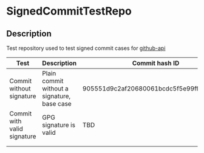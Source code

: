 # SignedCommitTestRepo

## Description
Test repository used to test signed commit cases for [github-api](https://github.com/hub4j/github-api)

| Test | Description | Commit hash ID |
| ---- | ----------- | -------------- |
| Commit without signature | Plain commit without a signature, base case | 905551d9c2af20680061bcdc5f5e99ffe5794e5b |
| Commit with valid signature | GPG signature is valid | TBD |
||||
|||| 
